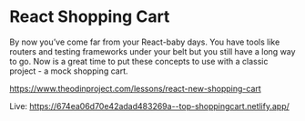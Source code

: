 # React Shopping Cart
By now you’ve come far from your React-baby days. You have tools like routers and testing frameworks under your belt but you still have a long way to go. Now is a great time to put these concepts to use with a classic project - a mock shopping cart.

https://www.theodinproject.com/lessons/react-new-shopping-cart

Live: https://674ea06d70e42adad483269a--top-shoppingcart.netlify.app/